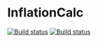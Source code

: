 # InflationCalc

[![Build status](https://build.appcenter.ms/v0.1/apps/8c04de82-1111-42aa-9253-8a89d3352d1b/branches/dev/badge)](https://appcenter.ms)
[![Build status](https://build.appcenter.ms/v0.1/apps/94e02281-23d7-4003-85a1-3219b845a62e/branches/dev/badge)](https://appcenter.ms)
